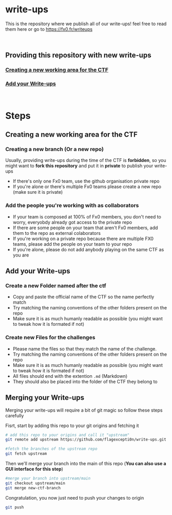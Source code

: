 # write-ups
This is the repository where we publish all of our write-ups! feel free to read them here or go to https://fx0.fr/writeups

<br/>

## Providing this repository with new write-ups
### [Creating a new working area for the CTF](https://github.com/flagexcepti0n/write-ups/edit/main/README.md#creating-a-new-working-area-for-the-ctf-1)
### [Add your Write-ups](https://github.com/flagexcepti0n/write-ups/edit/main/README.md#add-your-write-ups-1)

<br/>

# Steps

## Creating a new working area for the CTF

### Creating a new branch (Or a new repo)
Usually, providing write-ups during the time of the CTF is **forbidden**, so you might want to **fork this repository** and put it in **private** to publish your write-ups
* If there's only one Fx0 team, use the github organisation private repo
* If you're alone or there's multiple Fx0 teams please create a new repo (make sure it is private)

### Add the people you're working with as collaborators
* If your team is composed at 100% of Fx0 members, you don't need to worry, everyobdy already got access to the private repo
* If there are some people on your team that aren't Fx0 members, add them to the repo as external colaborators
* If you're working on a private repo because there are multiple FX0 teams, please add the people on your team to your repo
* If you're alone, please do not add anybody playing on the same CTF as you are

## Add your Write-ups

### Create a new Folder named after the ctf
* Copy and paste the official name of the CTF so the name perfectly match
* Try matching the naming conventions of the other folders present on the repo
* Make sure it is as much humanly readable as possible (you might want to tweak how it is formated if not)

### Create new Files for the challenges
* Please name the files so that they match the name of the challenge.
* Try matching the naming conventions of the other folders present on the repo
* Make sure it is as much humanly readable as possible (you might want to tweak how it is formated if not)
* All files should end with the extention `.md` (Markdown)
* They should also be placed into the folder of the CTF they belong to

## Merging your Write-ups
Merging your write-ups will require a bit of git magic so follow these steps carefully

Fisrt, start by adding this repo to your git origins and fetching it
```sh
# add this repo to your origins and call it "upstream"
git remote add upstream https://github.com/flagexcepti0n/write-ups.git

#fetch the branches of the upstream repo
git fetch upstream
```

Then we'll merge your branch into the main of this repo (**You can also use a GUI interface for this step**)
```sh
#merge your branch into upstream/main
git checkout upstream/main
git merge new-ctf-branch
```

Congratulation, you now just need to push your changes to origin
```sh
git push
```

